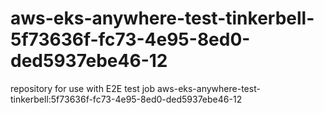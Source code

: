 # aws-eks-anywhere-test-tinkerbell-5f73636f-fc73-4e95-8ed0-ded5937ebe46-12
repository for use with E2E test job aws-eks-anywhere-test-tinkerbell:5f73636f-fc73-4e95-8ed0-ded5937ebe46-12
